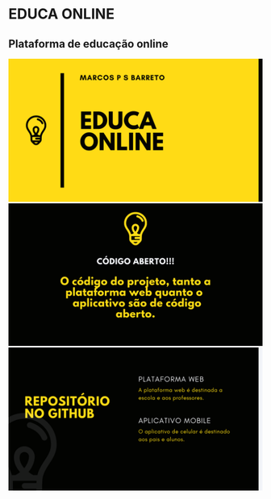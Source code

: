 # EDUCA ONLINE

## Plataforma de educação online

![Imagem1](templates/static/images/project/1.png)
![Imagem1](templates/static/images/project/4.png)
![Imagem1](templates/static/images/project/6.png)
